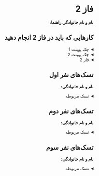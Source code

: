 <div dir="rtl" align='right'>

# فاز 2
**نام و نام خانوادگی راهنما:**

## کارهایی که باید در فاز 2 انجام دهید

<details>
  <summary>چک پوینت 1</summary>

- منوی ثبت‌نام و ورود
- منوی اصلی
- منوی پروفایل
- منوی بازی
- منوی امتیازات
-  منوی چت
- ساخت مپ دستی (امتیازی)
  <div dir="ltr" align='right'>

  1. [ ] شروع نشده
  2. [ ] در حال انجام
  3. [ ] تمام شده
  </div>
</details>

<details>
  <summary>چک پوینت 2</summary>

- دیدن نقشه
- fog of war
- info panel
- زمین، ویژگی‌ها و منابع
- خرابه‌ها
- ساختمان‌ها
- غذا، طلا، شادی
- 
  
  <div  dir="ltr" align='right'>

  1. [ ] شروع نشده
  2. [ ] در حال انجام
  3. [ ] تمام شده
     </div>
</details>

<details>
  <summary>فاز 2</summary>

- یگان‌ها
- شهرها
- تکنولوژی
- کارگرها و ستلرها
- دیپلماسی
- کد تقلب
  
  <div  dir="ltr" align='right'>
  
  1. [ ] شروع نشده
  2. [ ] در حال انجام
  3. [ ] تمام شده
     </div>
</details>

## تسک‌های نفر اول

  **نام و نام خانوادگی:**
<details>
  <summary>تسک مربوطه</summary>

  <div dir="ltr" align='right'>

  1. [ ] شروع نشده
  2. [ ] در حال انجام
  3. [ ] تمام شده
  </div>
</details>

## تسک‌های نفر دوم

  **نام و نام خانوادگی:**
<details>
  <summary>تسک مربوطه</summary>

  <div dir="ltr" align='right'>

  1. [ ] شروع نشده
  2. [ ] در حال انجام
  3. [ ] تمام شده
  </div>
</details>

## تسک‌های نفر سوم

  **نام و نام خانوادگی:**
<details>
  <summary>تسک مربوطه</summary>

  <div dir="ltr" align='right'>

  1. [ ] شروع نشده
  2. [ ] در حال انجام
  3. [ ] تمام شده
  </div>
</details>
</div>
